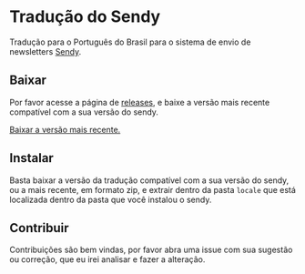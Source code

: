 # Tradução do Sendy
Tradução para o Português do Brasil para o sistema de envio de newsletters [Sendy](https://sendy.co/).

## Baixar
Por favor acesse a página de [releases](https://github.com/valtlfelipe/sendy-pt-br/releases), e baixe a versão mais recente compatível com a sua versão do sendy.

[Baixar a versão mais recente.]()

## Instalar
Basta baixar a versão da tradução compatível com a sua versão do sendy, ou a mais recente, em formato zip, e extrair dentro da pasta `locale` que está localizada dentro da pasta que você instalou o sendy.

## Contribuir
Contribuições são bem vindas, por favor abra uma issue com sua sugestão ou correção, que eu irei analisar e fazer a alteração.
